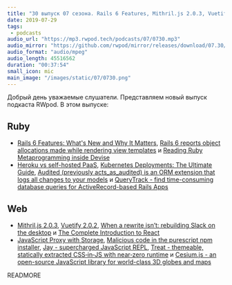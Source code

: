 ```yaml
---
title: "30 выпуск 07 сезона. Rails 6 Features, Mithril.js 2.0.3, Vuetify 2.0.2, Heroku vs self-hosted PaaS, Cesium.js и прочее"
date: 2019-07-29
tags:
 - podcasts
audio_url: "https://mp3.rwpod.tech/podcasts/07/0730.mp3"
audio_mirror: "https://github.com/rwpod/mirror/releases/download/07.30/0730.mp3"
audio_format: "audio/mpeg"
audio_length: 45516562
duration: "00:37:54"
small_icon: mic
main_image: "/images/static/07/0730.png"
---
```


Добрый день уважаемые слушатели. Представляем новый выпуск подкаста RWpod. В этом выпуске:

## Ruby

 - [Rails 6 Features: What's New and Why It Matters](https://www.toptal.com/ruby-on-rails/rails-6-features), [Rails 6 reports object allocations made while rendering view templates](https://blog.bigbinary.com/2019/07/23/rails-6-reports-object-allocations-made-while-rendering-view-templates.html) и [Reading Ruby Metaprogramming inside Devise](https://www.saturnflyer.com/blog/reading-ruby-metaprogramming-inside-devise)
 - [Heroku vs self-hosted PaaS](https://www.mskog.com/posts/heroku-vs-self-hosted-paas/), [Kubernetes Deployments: The Ultimate Guide](https://semaphoreci.com/blog/kubernetes-deployment), [Audited (previously acts_as_audited) is an ORM extension that logs all changes to your models](https://github.com/collectiveidea/audited) и [QueryTrack - find time-consuming database queries for ActiveRecord-based Rails Apps](https://github.com/kirillshevch/query_track)

## Web

 - [Mithril.js 2.0.3](https://github.com/MithrilJS/mithril.js/releases/tag/v2.0.3), [Vuetify 2.0.2](https://github.com/vuetifyjs/vuetify/releases/tag/v2.0.2), [When a rewrite isn’t: rebuilding Slack on the desktop](https://slack.engineering/rebuilding-slack-on-the-desktop-308d6fe94ae4) и [The Complete Introduction to React](https://jscomplete.com/learn/complete-intro-react)
 - [JavaScript Proxy with Storage](https://davidwalsh.name/javascript-proxy-with-storage), [Malicious code in the purescript npm installer](https://harry.garrood.me/blog/malicious-code-in-purescript-npm-installer/), [Jay - supercharged JavaScript REPL](https://github.com/nikersify/jay), [Treat - themeable, statically extracted CSS‑in‑JS with near‑zero runtime](https://seek-oss.github.io/treat/) и [Cesium.js - an open-source JavaScript library for world-class 3D globes and maps](https://cesiumjs.org/)

READMORE
